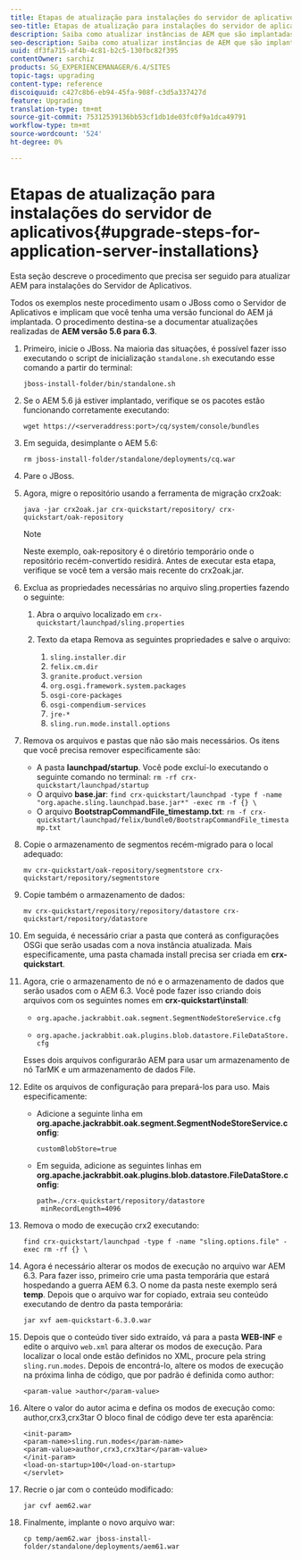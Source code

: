 ```yaml
---
title: Etapas de atualização para instalações do servidor de aplicativos
seo-title: Etapas de atualização para instalações do servidor de aplicativos
description: Saiba como atualizar instâncias de AEM que são implantadas pelos Servidores de Aplicativos.
seo-description: Saiba como atualizar instâncias de AEM que são implantadas pelos Servidores de Aplicativos.
uuid: df3fa715-af4b-4c81-b2c5-130fbc82f395
contentOwner: sarchiz
products: SG_EXPERIENCEMANAGER/6.4/SITES
topic-tags: upgrading
content-type: reference
discoiquuid: c427c8b6-eb94-45fa-908f-c3d5a337427d
feature: Upgrading
translation-type: tm+mt
source-git-commit: 75312539136bb53cf1db1de03fc0f9a1dca49791
workflow-type: tm+mt
source-wordcount: '524'
ht-degree: 0%

---
```



# Etapas de atualização para instalações do servidor de aplicativos{#upgrade-steps-for-application-server-installations}

Esta seção descreve o procedimento que precisa ser seguido para atualizar AEM para instalações do Servidor de Aplicativos.

Todos os exemplos neste procedimento usam o JBoss como o Servidor de Aplicativos e implicam que você tenha uma versão funcional do AEM já implantada. O procedimento destina-se a documentar atualizações realizadas de **AEM versão 5.6 para 6.3**.

1. Primeiro, inicie o JBoss. Na maioria das situações, é possível fazer isso executando o script de inicialização `standalone.sh` executando esse comando a partir do terminal:

   ```shell
   jboss-install-folder/bin/standalone.sh
   ```

1. Se o AEM 5.6 já estiver implantado, verifique se os pacotes estão funcionando corretamente executando:

   ```shell
   wget https://<serveraddress:port>/cq/system/console/bundles
   ```

1. Em seguida, desimplante o AEM 5.6:

   ```shell
   rm jboss-install-folder/standalone/deployments/cq.war
   ```

1. Pare o JBoss.

1. Agora, migre o repositório usando a ferramenta de migração crx2oak:

   ```shell
   java -jar crx2oak.jar crx-quickstart/repository/ crx-quickstart/oak-repository
   ```

   >[!NOTE]
   >
   >Neste exemplo, oak-repository é o diretório temporário onde o repositório recém-convertido residirá. Antes de executar esta etapa, verifique se você tem a versão mais recente do crx2oak.jar.

1. Exclua as propriedades necessárias no arquivo sling.properties fazendo o seguinte:

   1. Abra o arquivo localizado em `crx-quickstart/launchpad/sling.properties`
   1. Texto da etapa Remova as seguintes propriedades e salve o arquivo:

      1. `sling.installer.dir`
      1. `felix.cm.dir`
      1. `granite.product.version`
      1. `org.osgi.framework.system.packages`
      1. `osgi-core-packages`
      1. `osgi-compendium-services`
      1. `jre-*`
      1. `sling.run.mode.install.options`

1. Remova os arquivos e pastas que não são mais necessários. Os itens que você precisa remover especificamente são:

   * A pasta **launchpad/startup**. Você pode excluí-lo executando o seguinte comando no terminal: `rm -rf crx-quickstart/launchpad/startup`
   * O arquivo **base.jar**: `find crx-quickstart/launchpad -type f -name "org.apache.sling.launchpad.base.jar*" -exec rm -f {} \`
   * O arquivo **BootstrapCommandFile_timestamp.txt**: `rm -f crx-quickstart/launchpad/felix/bundle0/BootstrapCommandFile_timestamp.txt`

1. Copie o armazenamento de segmentos recém-migrado para o local adequado:

   ```shell
   mv crx-quickstart/oak-repository/segmentstore crx-quickstart/repository/segmentstore
   ```

1. Copie também o armazenamento de dados:

   ```shell
   mv crx-quickstart/repository/repository/datastore crx-quickstart/repository/datastore
   ```

1. Em seguida, é necessário criar a pasta que conterá as configurações OSGi que serão usadas com a nova instância atualizada. Mais especificamente, uma pasta chamada install precisa ser criada em **crx-quickstart**.

1. Agora, crie o armazenamento de nó e o armazenamento de dados que serão usados com o AEM 6.3. Você pode fazer isso criando dois arquivos com os seguintes nomes em **crx-quickstart\install**:

   * `org.apache.jackrabbit.oak.segment.SegmentNodeStoreService.cfg`

   * `org.apache.jackrabbit.oak.plugins.blob.datastore.FileDataStore.cfg`

   Esses dois arquivos configurarão AEM para usar um armazenamento de nó TarMK e um armazenamento de dados File.

1. Edite os arquivos de configuração para prepará-los para uso. Mais especificamente:

   * Adicione a seguinte linha em **org.apache.jackrabbit.oak.segment.SegmentNodeStoreService.config**:

      `customBlobStore=true`

   * Em seguida, adicione as seguintes linhas em **org.apache.jackrabbit.oak.plugins.blob.datastore.FileDataStore.config**:

      ```
      path=./crx-quickstart/repository/datastore
       minRecordLength=4096
      ```

1. Remova o modo de execução crx2 executando:

   ```shell
   find crx-quickstart/launchpad -type f -name "sling.options.file" -exec rm -rf {} \
   ```

1. Agora é necessário alterar os modos de execução no arquivo war AEM 6.3. Para fazer isso, primeiro crie uma pasta temporária que estará hospedando a guerra AEM 6.3. O nome da pasta neste exemplo será **temp**. Depois que o arquivo war for copiado, extraia seu conteúdo executando de dentro da pasta temporária:

   ```shell
   jar xvf aem-quickstart-6.3.0.war
   ```

1. Depois que o conteúdo tiver sido extraído, vá para a pasta **WEB-INF** e edite o arquivo `web.xml` para alterar os modos de execução. Para localizar o local onde estão definidos no XML, procure pela string `sling.run.modes`. Depois de encontrá-lo, altere os modos de execução na próxima linha de código, que por padrão é definida como author:

   ```shell
   <param-value >author</param-value>
   ```

1. Altere o valor do autor acima e defina os modos de execução como: author,crx3,crx3tar O bloco final de código deve ter esta aparência:

   ```
   <init-param>
   <param-name>sling.run.modes</param-name>
   <param-value>author,crx3,crx3tar</param-value>
   </init-param>
   <load-on-startup>100</load-on-startup>
   </servlet>
   ```

1. Recrie o jar com o conteúdo modificado:

   ```shell
   jar cvf aem62.war
   ```

1. Finalmente, implante o novo arquivo war:

   ```shell
   cp temp/aem62.war jboss-install-folder/standalone/deployments/aem61.war
   ```


